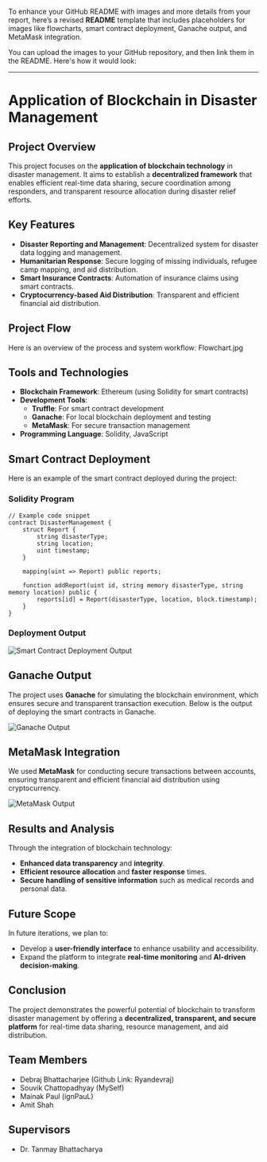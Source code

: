 To enhance your GitHub README with images and more details from your report, here’s a revised **README** template that includes placeholders for images like flowcharts, smart contract deployment, Ganache output, and MetaMask integration.

You can upload the images to your GitHub repository, and then link them in the README. Here's how it would look:

---

# Application of Blockchain in Disaster Management

## Project Overview
This project focuses on the **application of blockchain technology** in disaster management. It aims to establish a **decentralized framework** that enables efficient real-time data sharing, secure coordination among responders, and transparent resource allocation during disaster relief efforts.

## Key Features
- **Disaster Reporting and Management**: Decentralized system for disaster data logging and management.
- **Humanitarian Response**: Secure logging of missing individuals, refugee camp mapping, and aid distribution.
- **Smart Insurance Contracts**: Automation of insurance claims using smart contracts.
- **Cryptocurrency-based Aid Distribution**: Transparent and efficient financial aid distribution.

## Project Flow
Here is an overview of the process and system workflow: 
Flowchart.jpg


## Tools and Technologies
- **Blockchain Framework**: Ethereum (using Solidity for smart contracts)
- **Development Tools**: 
  - **Truffle**: For smart contract development
  - **Ganache**: For local blockchain deployment and testing
  - **MetaMask**: For secure transaction management
- **Programming Language**: Solidity, JavaScript

## Smart Contract Deployment
Here is an example of the smart contract deployed during the project:

### Solidity Program
```solidity
// Example code snippet
contract DisasterManagement {
    struct Report {
        string disasterType;
        string location;
        uint timestamp;
    }
    
    mapping(uint => Report) public reports;
    
    function addReport(uint id, string memory disasterType, string memory location) public {
        reports[id] = Report(disasterType, location, block.timestamp);
    }
}
```

### Deployment Output
![Smart Contract Deployment Output](path-to-your-image-deployment-output.png)

## Ganache Output
The project uses **Ganache** for simulating the blockchain environment, which ensures secure and transparent transaction execution. Below is the output of deploying the smart contracts in Ganache.

![Ganache Output](path-to-your-image-ganache-output.png)

## MetaMask Integration
We used **MetaMask** for conducting secure transactions between accounts, ensuring transparent and efficient financial aid distribution using cryptocurrency.

![MetaMask Output](path-to-your-image-metamask-output.png)

## Results and Analysis
Through the integration of blockchain technology:
- **Enhanced data transparency** and **integrity**.
- **Efficient resource allocation** and **faster response** times.
- **Secure handling of sensitive information** such as medical records and personal data.

## Future Scope
In future iterations, we plan to:
- Develop a **user-friendly interface** to enhance usability and accessibility.
- Expand the platform to integrate **real-time monitoring** and **AI-driven decision-making**.

## Conclusion
The project demonstrates the powerful potential of blockchain to transform disaster management by offering a **decentralized, transparent, and secure platform** for real-time data sharing, resource management, and aid distribution.

## Team Members

- Debraj Bhattacharjee (Github Link: Ryandevraj)
- Souvik Chattopadhyay (MySelf)
- Mainak Paul (ignPauL)
- Amit Shah

## Supervisors
- Dr. Tanmay Bhattacharya


